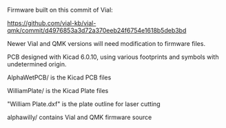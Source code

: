 Firmware built on this commit of Vial:

https://github.com/vial-kb/vial-qmk/commit/d4976853a3d72a370eeb24f6754e1618b5deb3bd

Newer Vial and QMK versions will need modification to firmware files.

PCB designed with Kicad 6.0.10, using various footprints and symbols with undetermined origin.

AlphaWetPCB/ is the Kicad PCB files

WilliamPlate/ is the Kicad Plate files

"William Plate.dxf" is the plate outline for laser cutting

alphawilly/ contains Vial and QMK firmware source
